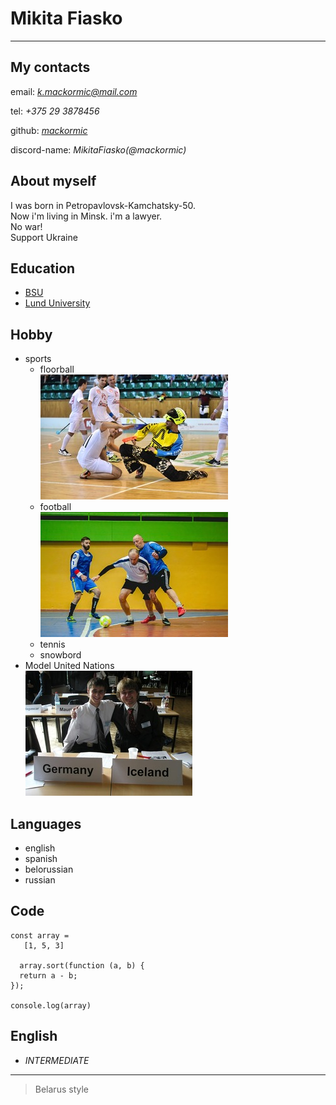 # __Mikita Fiasko__
---
## My contacts
email: *k.mackormic@mail.com*

tel: *+375 29 3878456*

github: [*mackormic*](https://github.com/mackormic)

discord-name: *MikitaFiasko(@mackormic)*
## About myself
 I was born in Petropavlovsk-Kamchatsky-50.  
  Now i'm living in Minsk. i'm a lawyer.  
  No war!  
  Support Ukraine

## Education
* [BSU](https://bsu.by/)
* [Lund University](https://www.lunduniversity.lu.se/)

## Hobby
* sports
    * floorball  
    ![floorball](fl.jpg)
    * football  
    ![football](f1.jpg)
    * tennis
    * snowbord
* Model United Nations  
![Model United Nations](mun.jpg)

## Languages
* english
* spanish
* belorussian 
* russian

## Code
```
const array = 
   [1, 5, 3]
   
  array.sort(function (a, b) {
  return a - b;
});

console.log(array)

```

## English
* *INTERMEDIATE*
---
> Belarus style
